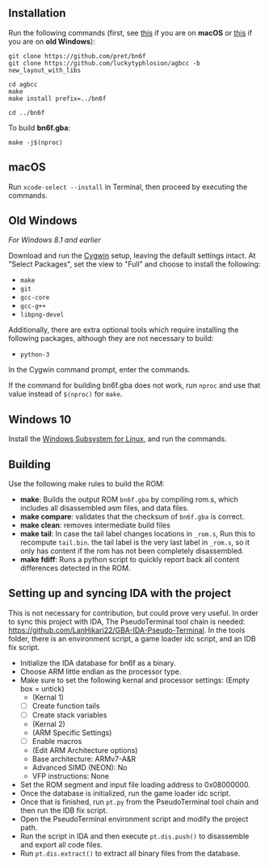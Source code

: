 ## Installation

Run the following commands (first, see [this](#macos) if you are on **macOS** or [this](#old-windows) if you are on **old Windows**):

	git clone https://github.com/pret/bn6f
	git clone https://github.com/luckytyphlosion/agbcc -b new_layout_with_libs

	cd agbcc
	make
	make install prefix=../bn6f

	cd ../bn6f

To build **bn6f.gba**:

	make -j$(nproc)

## macOS

Run `xcode-select --install` in Terminal, then proceed by executing the commands.


## Old Windows

*For Windows 8.1 and earlier*

Download and run the [Cygwin](https://www.cygwin.com/install.html) setup, leaving the default settings intact. At "Select Packages", set the view to "Full" and choose to install the following:

- `make`
- `git`
- `gcc-core`
- `gcc-g++`
- `libpng-devel`

Additionally, there are extra optional tools which require installing the following packages, although they are not necessary to build:

- `python-3`

In the Cygwin command prompt, enter the commands.

If the command for building bn6f.gba does not work, run `nproc` and use that value instead of `$(nproc)` for `make`.


## Windows 10

Install the [Windows Subsystem for Linux](https://docs.microsoft.com/windows/wsl/install-win10), and run the commands.

## Building
Use the following make rules to build the ROM:
- **make**: Builds the output ROM `bn6f.gba` by compiling rom.s, which includes all disassembled asm files, and data files.
- **make compare**: validates that the checksum of `bn6f.gba` is correct.
- **make clean**: removes intermediate build files
- **make tail**: In case the tail label changes locations in `_rom.s`, Run this to recompute `tail.bin`. the tail label is the very last label in `_rom.s`, so it only has content if the rom has not been completely disassembled.
- **make fdiff**: Runs a python script to quickly report back all content differences detected in the ROM.

## Setting up and syncing IDA with the project
This is not necessary for contribution, but could prove very useful. In order to sync this project with IDA, The PseudoTerminal tool chain is needed: https://github.com/LanHikari22/GBA-IDA-Pseudo-Terminal. In the tools folder, there is an environment script, a game loader idc script, and an IDB fix script.
- Initialize the IDA database for bn6f as a binary.
- Choose ARM little endian as the processor type.
- Make sure to set the following kernal and processor settings: (Empty box = untick)
  - (Kernal 1)
  - [ ] Create function tails
  - [ ] Create stack variables
  - (Kernal 2)
  - (ARM Specific Settings)
  - [ ] Enable macros
  - (Edit ARM Architecture options)
  - Base architecture: ARMv7-A&R
  - Advanced SIMD (NEON): No
  - VFP instructions: None
- Set the ROM segment and input file loading address to 0x08000000.
- Once the database is initialized, run the game loader idc script.
- Once that is finished, run `pt.py` from the PseudoTerminal tool chain and then run the IDB fix script.
- Open the PseudoTerminal environment script and modify the project path.
- Run the script in IDA and then execute `pt.dis.push()` to disassemble and export all code files.
- Run `pt.dis.extract()` to extract all binary files from the database.
